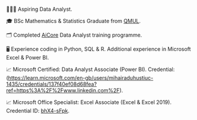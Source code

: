 👨🏻‍💻 Aspiring Data Analyst.

🎓 BSc Mathematics & Statistics Graduate from [QMUL](https://www.qmul.ac.uk).

🗂️ Completed [AiCore](https://www.theaicore.com) Data Analyst training programme.

🖥️ Experience coding in Python, SQL & R. Additional experience in Microsoft Excel & Power BI.

📈 Microsoft Certified: Data Analyst Associate (Power BI). Credential: (https://learn.microsoft.com/en-gb/users/mihairaduhustiuc-1435/credentials/137f40ef08d68fea?ref=https%3A%2F%2Fwww.linkedin.com%2F).

📈 Microsoft Office Specialist: Excel Associate (Excel & Excel 2019). Credential ID: [bhX4-sFpk](https://www.certiport.com/portal/pages/credentialverification.aspx).

<!--
**mihai0813/mihai0813** is a ✨ _special_ ✨ repository because its `README.md` (this file) appears on your GitHub profile.

Here are some ideas to get you started:

- 🔭 I’m currently working on ...
- 🌱 I’m currently learning ...
- 👯 I’m looking to collaborate on ...
- 🤔 I’m looking for help with ...
- 💬 Ask me about ...
- 📫 How to reach me: ...
- 😄 Pronouns: ...
- ⚡ Fun fact: ...
-->
